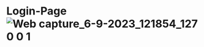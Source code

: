 # Login-Page![Web capture_6-9-2023_121854_127 0 0 1](https://github.com/chaudharikaran/Login-Page/assets/137379550/8d5ed5f0-3b50-4996-a31d-940c08e50c6c)
